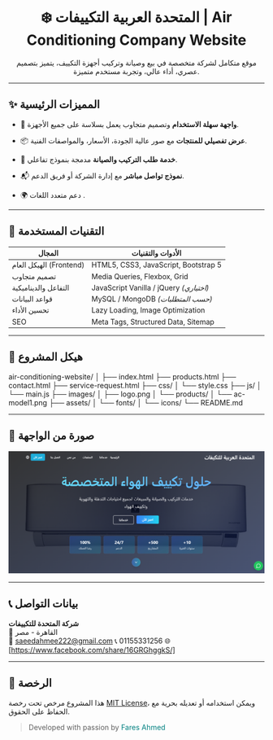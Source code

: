 <h1 align="center">❄️ المتحدة العربية التكييفات | Air Conditioning Company Website</h1>

<p align="center">
  موقع متكامل لشركة متخصصة في بيع وصيانة وتركيب أجهزة التكييف، يتميز بتصميم عصري، أداء عالي، وتجربة مستخدم متميزة.
</p>

---

## ✨ المميزات الرئيسية

- 🎯 **واجهة سهلة الاستخدام** وتصميم متجاوب يعمل بسلاسة على جميع الأجهزة.
- 📦 **عرض تفصيلي للمنتجات** مع صور عالية الجودة، الأسعار، والمواصفات الفنية.
- 🧰 **خدمة طلب التركيب والصيانة** مدمجة بنموذج تفاعلي.

- 📬 **نموذج تواصل مباشر** مع إدارة الشركة أو فريق الدعم.
- 🌍 دعم متعدد اللغات .

---

## 🚀 التقنيات المستخدمة

| المجال              | الأدوات والتقنيات                           |
|----------------------|---------------------------------------------|
| الهيكل العام (Frontend) | HTML5, CSS3, JavaScript, Bootstrap 5        |
| تصميم متجاوب         | Media Queries, Flexbox, Grid                |
| التفاعل والديناميكية | JavaScript Vanilla / jQuery *(اختياري)*     |                |
| قواعد البيانات       | MySQL / MongoDB *(حسب المتطلبات)*           |
| تحسين الأداء         | Lazy Loading, Image Optimization            |
| SEO                  | Meta Tags, Structured Data, Sitemap         |

---

## 📁 هيكل المشروع

air-conditioning-website/
│
├── index.html 
├── products.html 
├── contact.html 
├── service-request.html 
├── css/
│ └── style.css
├── js/
│ └── main.js 
├── images/
│ ├── logo.png
│ └── products/
│ └── ac-model1.png
├── assets/
│ └── fonts/
│ └── icons/
└── README.md

---

## 📸 صورة من الواجهة

<p align="center">
  <img src="img/Air-condition.png" alt="واجهة الموقع" width="600">
</p>

---

## 📞 بيانات التواصل

**شركة المتحدة للتكييفات**  
📍 القاهرة - مصر  
📧 saeedahmee222@gmail.com 
📞 01155331256 
🌐 [https://www.facebook.com/share/16GRGhggkS/]

---
## 📝 الرخصة
هذا المشروع مرخص تحت رخصة [MIT License](LICENSE)، ويمكن استخدامه أو تعديله بحرية مع الحفاظ على الحقوق.

> Developed with passion by <b></b><span style="color:teal;">Fares Ahmed </span></b>